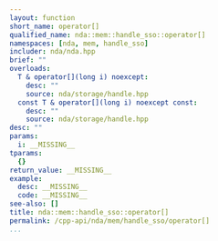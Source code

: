 ```yaml
---
layout: function
short_name: operator[]
qualified_name: nda::mem::handle_sso::operator[]
namespaces: [nda, mem, handle_sso]
includer: nda/nda.hpp
brief: ""
overloads:
  T & operator[](long i) noexcept:
    desc: ""
    source: nda/storage/handle.hpp
  const T & operator[](long i) noexcept const:
    desc: ""
    source: nda/storage/handle.hpp
desc: ""
params:
  i: __MISSING__
tparams:
  {}
return_value: __MISSING__
example:
  desc: __MISSING__
  code: __MISSING__
see-also: []
title: nda::mem::handle_sso::operator[]
permalink: /cpp-api/nda/mem/handle_sso/operator[]
...
```


